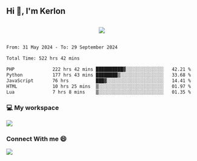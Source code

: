 ## Hi 👋, I'm Kerlon

<p align="center" style="margin: 30px;">
 
 <img src="https://skillicons.dev/icons?i=html,css,bootstrap,js,nodejs,jquery,python,flask,php,mysql,lua,sqlite,firebase">


</p>
<!--START_SECTION:waka-->

```txt
From: 31 May 2024 - To: 29 September 2024

Total Time: 522 hrs 42 mins

PHP              222 hrs 42 mins ██████████▓░░░░░░░░░░░░░░   42.21 %
Python           177 hrs 43 mins ████████▒░░░░░░░░░░░░░░░░   33.68 %
JavaScript       76 hrs          ███▓░░░░░░░░░░░░░░░░░░░░░   14.41 %
HTML             10 hrs 25 mins  ▒░░░░░░░░░░░░░░░░░░░░░░░░   01.97 %
Lua              7 hrs 8 mins    ▒░░░░░░░░░░░░░░░░░░░░░░░░   01.35 %
```

<!--END_SECTION:waka-->


<p align="center">
 <h3>💻 My workspace</h3>
    <img src="https://skillicons.dev/icons?i=mint" />
</p>

<p align="center">
 <h3>Connect With me 😄</h3> 
    <a href="https://www.linkedin.com/in/kerlon-fernandes"><img src="https://skillicons.dev/icons?i=linkedin" />
  </a>
</p>



